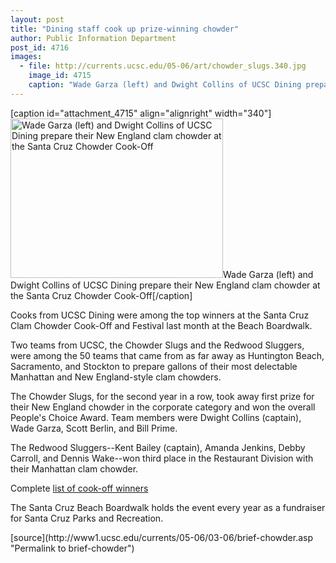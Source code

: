 ```yaml
---
layout: post
title: "Dining staff cook up prize-winning chowder"
author: Public Information Department
post_id: 4716
images:
  - file: http://currents.ucsc.edu/05-06/art/chowder_slugs.340.jpg
    image_id: 4715
    caption: "Wade Garza (left) and Dwight Collins of UCSC Dining prepare their New England clam chowder at the Santa Cruz Chowder Cook-Off"
---
```


[caption id="attachment_4715" align="alignright" width="340"]<a href="http://localhost/mysite/wp-content/uploads/2006/03/chowder_slugs.340.jpg"><img class="size-full wp-image-4715" src="http://localhost/mysite/wp-content/uploads/2006/03/chowder_slugs.340.jpg" alt="Wade Garza (left) and Dwight Collins of UCSC Dining prepare their New England clam chowder at the Santa Cruz Chowder Cook-Off" width="340" height="255" /></a>Wade Garza (left) and Dwight Collins of UCSC Dining prepare their New England clam chowder at the Santa Cruz Chowder Cook-Off[/caption]
<a name="content" id="content"></a><br>
<p>
  Cooks from UCSC Dining were among the top winners at the Santa Cruz Clam Chowder Cook-Off and Festival last month at the Beach Boardwalk.
</p>
<p>
  Two teams from UCSC, the Chowder Slugs and the Redwood Sluggers, were among the 50 teams that came from as far away as Huntington Beach, Sacramento, and Stockton to prepare gallons of their most delectable Manhattan and New England-style clam chowders.
</p>
<p>
  The Chowder Slugs, for the second year in a row, took away first prize for their New England chowder in the corporate category and won the overall People's Choice Award. Team members were Dwight Collins (captain), Wade Garza, Scott Berlin, and Bill Prime.
</p>
<p>
  The Redwood Sluggers--Kent Bailey (captain), Amanda Jenkins, Debby Carroll, and Dennis Wake--won third place in the Restaurant Division with their Manhattan clam chowder.
</p>
<p>
  Complete <a href="http://www.beachboardwalk.com/01_concerts.html">list of cook-off winners</a>
</p>
<p>
  The Santa Cruz Beach Boardwalk holds the event every year as a fundraiser for Santa Cruz Parks and Recreation.
</p>
[source](http://www1.ucsc.edu/currents/05-06/03-06/brief-chowder.asp "Permalink to brief-chowder")
